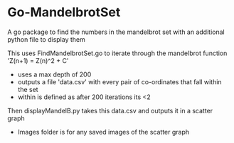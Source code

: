 # Go-MandelbrotSet
A go package to find the numbers in the mandelbrot set with an additional python file to display them

This uses FindMandelbrotSet.go to iterate through the mandelbrot function 'Z(n+1) = Z(n)^2 + C' 
- uses a max depth of 200 
- outputs a file 'data.csv' with every pair of co-ordinates that fall within the set 
- within is defined as after 200 iterations its <2

Then displayMandelB.py takes this data.csv and outputs it in a scatter graph
- Images folder is for any saved images of the scatter graph
